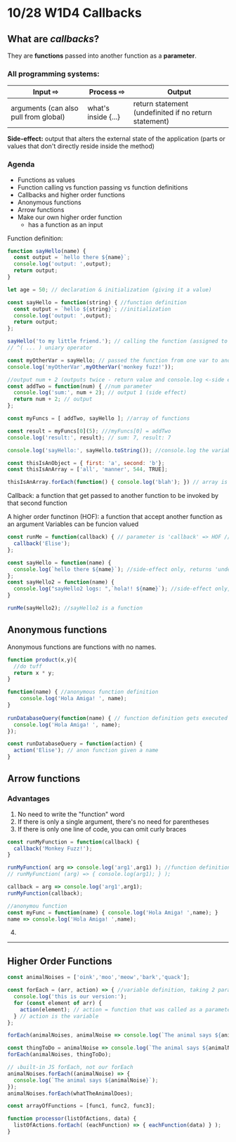 # 10/28 W1D4 Callbacks
## What are *callbacks*?
They are **functions** passed into another function as a **parameter**.

### All programming systems:
Input ⇨ | Process ⇨ | Output
--- | --- | ---
arguments (can also pull from global) | what's inside {...} | return statement (undefinited if no return statement)

**Side-effect:** output that alters the external state of the application (parts or values that don't directly reside inside the method)

### Agenda
* Functions as values
* Function calling vs function passing vs function definitions
* Callbacks and higher order functions
* Anonymous functions
* Arrow functions
* Make our own higher order function
  * has a function as an input

Function definition:
```javascript
function sayHello(name) {
  const output = `hello there ${name}`;
  console.log('output: ',output);
  return output;
}
```

```javascript
let age = 50; // declaration & initialization (giving it a value)

const sayHello = function(string) { //function definition
  const output = `hello ${string}`; //initialization
  console.log('output: ',output);
  return output;
};

sayHello('to my little friend.'); // calling the function (assigned to a variable) // function execution
// ^( ... ) uniary operator

const myOtherVar = sayHello; // passed the function from one var to another
console.log('myOtherVar',myOtherVar('monkey fuzz!'));
```

```javascript
//output num + 2 (outputs twice - return value and console.log <-side effect)
const addTwo = function(num) { //num parameter
  console.log('sum:', num + 2); // output 1 (side effect)
  return num + 2; // output
};

const myFuncs = [ addTwo, sayHello ]; //array of functions

const result = myFuncs[0](5); ///myFuncs[0] = addTwo
console.log('result:', result); // sum: 7, result: 7

console.log('sayHello:', sayHello.toString()); //console.log the variable source code
```
```javascript
const thisIsAnObject = { first: 'a', second: 'b'};
const thisIsAnArray = ['all', 'manner', 544, TRUE];

thisIsAnArray.forEach(function() { console.log('blah'); }) // array is using dot function -> means it's an object
```

Callback: a function that get passed to another function to be invoked by that second function

A higher order functinon (HOF): a function that accept another function as an argument
Variables can be funcion valued
```javascript
const runMe = function(callback) { // parameter is 'callback' => HOF // callback if function valued
  callback('Elise');
};

const sayHello = function(name) {
  console.log(`hello there ${name}`); //side-effect only, returns 'undefined'
};
const sayHello2 = function(name) {
  console.log("sayHello2 logs: ",`hola!! ${name}`); //side-effect only, returns 'undefined'
}

runMe(sayHello2); //sayHello2 is a function 
```
## Anonymous functions
Anonymous functions are functions with no names.
```javascript
function product(x,y){
  //do tuff
  return x * y;
}

function(name) { //anonymous function definition
    console.log('Hola Amiga! ', name);
}
  
runDatabaseQuery(function(name) { // function definition gets executed without a name
  console.log('Hola Amiga! ', name);
});

const runDatabaseQuery = function(action) {
  action('Elise'); // anon function given a name
}
```
## Arrow functions
### Advantages
1. No need to write the "function" word
2. If there is only a single argument, there's no need for parentheses
3. If there is only one line of code, you can omit curly braces
```javascript
const runMyFunction = function(callback) {
  callback('Monkey Fuzz!');
}
```
```javascript
runMyFunction( arg => console.log('arg1',arg1) ); //function definition with 1 parameter (the arrow function (arg => console.log('arg1',arg1))) and a side effect
// runMyFunction( (arg) => { console.log(arg1); } );

callback = arg => console.log('arg1',arg1);
runMyFunction(callback);
```
```javascript
//anonymou function
const myFunc = function(name) { console.log('Hola Amiga! ',name); }
name => console.log('Hola Amiga! ',name); 
```
4. 




---
## Higher Order Functions
```javascript
const animalNoises = ['oink','moo','meow','bark','quack'];

const forEach = (arr, action) => { //variable definition, taking 2 parameters (action is a function)
  console.log('this is our version:');
  for (const element of arr) {
    action(element); // action = function that was called as a parameter
  } // action is the variable
};

forEach(animalNoises, animalNoise => console.log(`The animal says ${animalNoise}`));
```
```javascript
const thingToDo = animalNoise => console.log(`The animal says ${animalNoise}`);
forEach(animalNoises, thingToDo);
```
```javascript
// ↓built-in JS forEach, not our forEach
animalNoises.forEach((animalNoise) => {
  console.log(`The animal says ${animalNoise}`);
});
animalNoises.forEach(whatTheAnimalDoes);
```
```javascript
const arrayOfFunctions = [func1, func2, func3];

function processor(listOfActions, data) {
  listOfActions.forEach( (eachFunction) => { eachFunction(data) } );
}
```